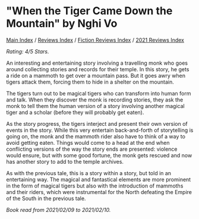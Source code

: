 # "When the Tiger Came Down the Mountain" by Nghi Vo

[Main Index](../../../README.md) / [Reviews Index](../../README.md) / [Fiction Reviews Index](../README.md) / [2021 Reviews Index](README.md)

*Rating: 4/5 Stars.*

An interesting and entertaining story involving a travelling monk who goes around collecting stories and records for their temple. In this story, he gets a ride on a mammoth to get over a mountain pass. But it goes awry when tigers attack them, forcing them to hide in a shelter on the mountain.

The tigers turn out to be magical tigers who can transform into human form and talk. When they discover the monk is recording stories, they ask the monk to tell them the human version of a story involving another magical tiger and a scholar (before they will probably get eaten).

As the story progress, the tigers interject and present their own version of events in the story. While this very entertain back-and-forth of storytelling is going on, the monk and the mammoth rider also have to think of a way to avoid getting eaten. Things would come to a head at the end when conflicting versions of the way the story ends are presented: violence would ensure, but with some good fortune, the monk gets rescued and now has another story to add to the temple archives.

As with the previous tale, this is a story within a story, but told in an entertaining way. The magical and fantastical elements are more prominent in the form of magical tigers but also with the introduction of mammoths and their riders, which were instrumental for the North defeating the Empire of the South in the previous tale.

*Book read from 2021/02/09 to 2021/02/10.*
